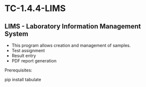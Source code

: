 # TC-1.4.4-LIMS
## LIMS - Laboratory Information Management System
- This program allows creation and management of samples.
- Test assignment
- Result entry
- PDF report generation

Prerequisites:

pip install tabulate
